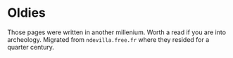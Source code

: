 # Oldies

Those pages were written in another millenium. Worth a read if you are into archeology.
Migrated from `ndevilla.free.fr` where they resided for a quarter century.


